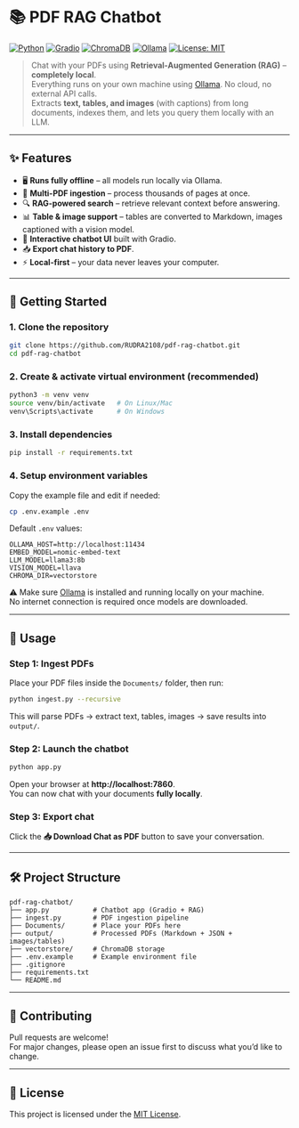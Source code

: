 # 📚 PDF RAG Chatbot

[![Python](https://img.shields.io/badge/Python-3.9%2B-blue)](https://www.python.org/)
[![Gradio](https://img.shields.io/badge/UI-Gradio-orange)](https://www.gradio.app/)
[![ChromaDB](https://img.shields.io/badge/VectorDB-Chroma-green)](https://www.trychroma.com/)
[![Ollama](https://img.shields.io/badge/LLM-Ollama-black)](https://ollama.ai/)
[![License: MIT](https://img.shields.io/badge/License-MIT-yellow.svg)](LICENSE)

> Chat with your PDFs using **Retrieval-Augmented Generation (RAG)** – **completely local**.  
> Everything runs on your own machine using [Ollama](https://ollama.ai/). No cloud, no external API calls.  
> Extracts **text, tables, and images** (with captions) from long documents, indexes them, and lets you query them locally with an LLM.

---

## ✨ Features
- 🖥️ **Runs fully offline** – all models run locally via Ollama.  
- 📑 **Multi-PDF ingestion** – process thousands of pages at once.  
- 🔍 **RAG-powered search** – retrieve relevant context before answering.  
- 📊 **Table & image support** – tables are converted to Markdown, images captioned with a vision model.  
- 💬 **Interactive chatbot UI** built with Gradio.  
- 📥 **Export chat history to PDF**.  
- ⚡ **Local-first** – your data never leaves your computer.  

---

## 🚀 Getting Started

### 1. Clone the repository
```bash
git clone https://github.com/RUDRA2108/pdf-rag-chatbot.git
cd pdf-rag-chatbot
```

### 2. Create & activate virtual environment (recommended)
```bash
python3 -m venv venv
source venv/bin/activate   # On Linux/Mac
venv\Scripts\activate      # On Windows
```

### 3. Install dependencies
```bash
pip install -r requirements.txt
```

### 4. Setup environment variables
Copy the example file and edit if needed:
```bash
cp .env.example .env
```

Default `.env` values:
```env
OLLAMA_HOST=http://localhost:11434
EMBED_MODEL=nomic-embed-text
LLM_MODEL=llama3:8b
VISION_MODEL=llava
CHROMA_DIR=vectorstore
```

⚠️ Make sure [Ollama](https://ollama.ai/) is installed and running locally on your machine.  
No internet connection is required once models are downloaded.

---

## 📂 Usage

### Step 1: Ingest PDFs
Place your PDF files inside the `Documents/` folder, then run:
```bash
python ingest.py --recursive
```
This will parse PDFs → extract text, tables, images → save results into `output/`.

### Step 2: Launch the chatbot
```bash
python app.py
```
Open your browser at **http://localhost:7860**.  
You can now chat with your documents **fully locally**.

### Step 3: Export chat
Click the **📥 Download Chat as PDF** button to save your conversation.

---

## 🛠 Project Structure
```
pdf-rag-chatbot/
├── app.py           # Chatbot app (Gradio + RAG)
├── ingest.py        # PDF ingestion pipeline
├── Documents/       # Place your PDFs here
├── output/          # Processed PDFs (Markdown + JSON + images/tables)
├── vectorstore/     # ChromaDB storage
├── .env.example     # Example environment file
├── .gitignore
├── requirements.txt
└── README.md
```

---

## 🤝 Contributing
Pull requests are welcome!  
For major changes, please open an issue first to discuss what you’d like to change.

---

## 📜 License
This project is licensed under the [MIT License](LICENSE).
